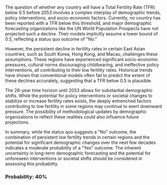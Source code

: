 The question of whether any country will have a Total Fertility Rate (TFR) below 0.5 before 2053 involves a complex interplay of demographic trends, policy interventions, and socio-economic factors. Currently, no country has been reported with a TFR below this threshold, and major demographic forecasting organizations like the UN World Population Prospects have not projected such a decline. Their models implicitly assume a lower bound of 0.5, reflecting a status quo outcome of "No."

However, the persistent decline in fertility rates in certain East Asian countries, such as South Korea, Hong Kong, and Macau, challenges these assumptions. These regions have experienced significant socio-economic pressures, cultural norms discouraging childbearing, and ineffective policy interventions, all contributing to their low fertility rates. Historical trends have shown that conventional models often fail to predict the extent of these declines accurately, suggesting that a TFR below 0.5 is plausible.

The 28-year time horizon until 2053 allows for substantial demographic shifts. While the potential for policy interventions or societal changes to stabilize or increase fertility rates exists, the deeply entrenched factors contributing to low fertility in some regions may continue to exert downward pressure. The possibility of methodological updates by demographic organizations to reflect these realities could also influence future projections.

In summary, while the status quo suggests a "No" outcome, the combination of persistent low fertility trends in certain regions and the potential for significant demographic changes over the next few decades indicates a moderate probability of a "Yes" outcome. The inherent uncertainty in long-term demographic forecasting and the potential for unforeseen interventions or societal shifts should be considered in assessing this probability.

### Probability: 40%